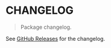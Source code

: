 # CHANGELOG

> Package changelog.

See [GitHub Releases](https://github.com/stdlib-js/utils-inherited-nonenumerable-properties/releases) for the changelog.
